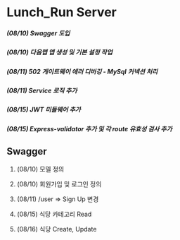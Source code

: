 # Lunch_Run Server

##### (08/10) Swagger 도입

##### (08/10) 다음맵 앱 생성 및 기본 설정 작업

##### (08/11) 502 게이트웨이 에러 디버깅 - MySql 커넥션 처리

##### (08/11) Service 로직 추가

##### (08/15) JWT 미들웨어 추가

##### (08/15) Express-validator 추가 및 각 route 유효성 검사 추가

## Swagger

1. (08/10) 모델 정의 

2. (08/10) 회원가입 및 로그인 정의

3. (08/11) /user => Sign Up 변경

4. (08/15) 식당 카테고리 Read

4. (08/16) 식당 Create, Update